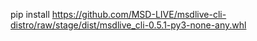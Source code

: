 pip install https://github.com/MSD-LIVE/msdlive-cli-distro/raw/stage/dist/msdlive_cli-0.5.1-py3-none-any.whl
